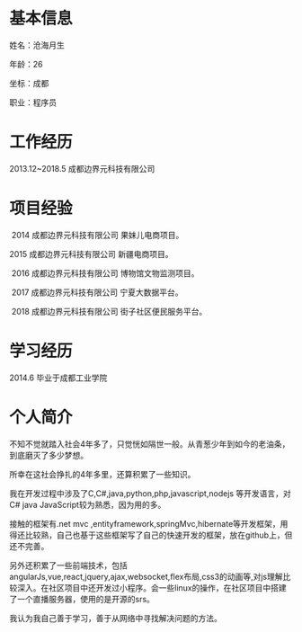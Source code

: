 # 基本信息

姓名：沧海月生  

年龄：26  

坐标：成都

职业：程序员  

# 工作经历

2013.12~2018.5 成都边界元科技有限公司

# 项目经验
  2014 成都边界元科技有限公司 果妹儿电商项目。

  2015 成都边界元科技有限公司 新疆电商项目。   
  
  2016 成都边界元科技有限公司 博物馆文物监测项目。  
  
  2017 成都边界元科技有限公司 宁夏大数据平台。  
  
  2018 成都边界元科技有限公司 街子社区便民服务平台。
  
# 学习经历
  2014.6 毕业于成都工业学院

# 个人简介
  不知不觉就踏入社会4年多了，只觉恍如隔世一般。从青葱少年到如今的老油条，到底磨灭了多少梦想。  
  
  所幸在这社会挣扎的4年多里，还算积累了一些知识。  
  
  我在开发过程中涉及了C,C#,java,python,php,javascript,nodejs 等开发语言，对 C# java JavaScript较为熟悉，因为用的多。  
  
  接触的框架有.net mvc ,entityframework,springMvc,hibernate等开发框架，用得还比较熟，自己也基于这些框架写了自己的快速开发的框架，放在github上，但还不完善。  
  
  另外还积累了一些前端技术，包括angularJs,vue,react,jquery,ajax,websocket,flex布局,css3的动画等,对js理解比较深入。在社区项目中还开发过小程序。会一些linux的操作，在社区项目中搭建了一个直播服务器，使用的是开源的srs。  
  
  我认为我自己善于学习，善于从网络中寻找解决问题的方法。
  
